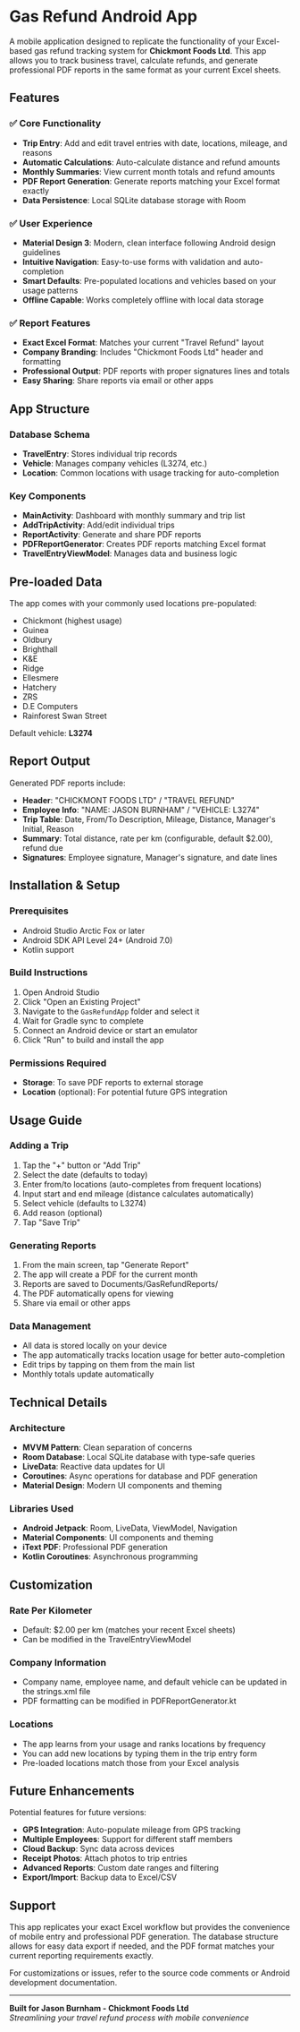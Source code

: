 # Gas Refund Android App

A mobile application designed to replicate the functionality of your Excel-based gas refund tracking system for **Chickmont Foods Ltd**. This app allows you to track business travel, calculate refunds, and generate professional PDF reports in the same format as your current Excel sheets.

## Features

### ✅ Core Functionality
- **Trip Entry**: Add and edit travel entries with date, locations, mileage, and reasons
- **Automatic Calculations**: Auto-calculate distance and refund amounts
- **Monthly Summaries**: View current month totals and refund amounts
- **PDF Report Generation**: Generate reports matching your Excel format exactly
- **Data Persistence**: Local SQLite database storage with Room

### ✅ User Experience
- **Material Design 3**: Modern, clean interface following Android design guidelines
- **Intuitive Navigation**: Easy-to-use forms with validation and auto-completion
- **Smart Defaults**: Pre-populated locations and vehicles based on your usage patterns
- **Offline Capable**: Works completely offline with local data storage

### ✅ Report Features
- **Exact Excel Format**: Matches your current "Travel Refund" layout
- **Company Branding**: Includes "Chickmont Foods Ltd" header and formatting
- **Professional Output**: PDF reports with proper signatures lines and totals
- **Easy Sharing**: Share reports via email or other apps

## App Structure

### Database Schema
- **TravelEntry**: Stores individual trip records
- **Vehicle**: Manages company vehicles (L3274, etc.)
- **Location**: Common locations with usage tracking for auto-completion

### Key Components
- **MainActivity**: Dashboard with monthly summary and trip list
- **AddTripActivity**: Add/edit individual trips
- **ReportActivity**: Generate and share PDF reports
- **PDFReportGenerator**: Creates PDF reports matching Excel format
- **TravelEntryViewModel**: Manages data and business logic

## Pre-loaded Data

The app comes with your commonly used locations pre-populated:
- Chickmont (highest usage)
- Guinea
- Oldbury
- Brighthall
- K&E
- Ridge
- Ellesmere
- Hatchery
- ZRS
- D.E Computers
- Rainforest Swan Street

Default vehicle: **L3274**

## Report Output

Generated PDF reports include:
- **Header**: "CHICKMONT FOODS LTD" / "TRAVEL REFUND"
- **Employee Info**: "NAME: JASON BURNHAM" / "VEHICLE: L3274"
- **Trip Table**: Date, From/To Description, Mileage, Distance, Manager's Initial, Reason
- **Summary**: Total distance, rate per km (configurable, default $2.00), refund due
- **Signatures**: Employee signature, Manager's signature, and date lines

## Installation & Setup

### Prerequisites
- Android Studio Arctic Fox or later
- Android SDK API Level 24+ (Android 7.0)
- Kotlin support

### Build Instructions
1. Open Android Studio
2. Click "Open an Existing Project"
3. Navigate to the `GasRefundApp` folder and select it
4. Wait for Gradle sync to complete
5. Connect an Android device or start an emulator
6. Click "Run" to build and install the app

### Permissions Required
- **Storage**: To save PDF reports to external storage
- **Location** (optional): For potential future GPS integration

## Usage Guide

### Adding a Trip
1. Tap the "+" button or "Add Trip"
2. Select the date (defaults to today)
3. Enter from/to locations (auto-completes from frequent locations)
4. Input start and end mileage (distance calculates automatically)
5. Select vehicle (defaults to L3274)
6. Add reason (optional)
7. Tap "Save Trip"

### Generating Reports
1. From the main screen, tap "Generate Report"
2. The app will create a PDF for the current month
3. Reports are saved to Documents/GasRefundReports/
4. The PDF automatically opens for viewing
5. Share via email or other apps

### Data Management
- All data is stored locally on your device
- The app automatically tracks location usage for better auto-completion
- Edit trips by tapping on them from the main list
- Monthly totals update automatically

## Technical Details

### Architecture
- **MVVM Pattern**: Clean separation of concerns
- **Room Database**: Local SQLite database with type-safe queries  
- **LiveData**: Reactive data updates for UI
- **Coroutines**: Async operations for database and PDF generation
- **Material Design**: Modern UI components and theming

### Libraries Used
- **Android Jetpack**: Room, LiveData, ViewModel, Navigation
- **Material Components**: UI components and theming
- **iText PDF**: Professional PDF generation
- **Kotlin Coroutines**: Asynchronous programming

## Customization

### Rate Per Kilometer
- Default: $2.00 per km (matches your recent Excel sheets)
- Can be modified in the TravelEntryViewModel

### Company Information
- Company name, employee name, and default vehicle can be updated in the strings.xml file
- PDF formatting can be modified in PDFReportGenerator.kt

### Locations
- The app learns from your usage and ranks locations by frequency
- You can add new locations by typing them in the trip entry form
- Pre-loaded locations match those from your Excel analysis

## Future Enhancements

Potential features for future versions:
- **GPS Integration**: Auto-populate mileage from GPS tracking
- **Multiple Employees**: Support for different staff members
- **Cloud Backup**: Sync data across devices
- **Receipt Photos**: Attach photos to trip entries
- **Advanced Reports**: Custom date ranges and filtering
- **Export/Import**: Backup data to Excel/CSV

## Support

This app replicates your exact Excel workflow but provides the convenience of mobile entry and professional PDF generation. The database structure allows for easy data export if needed, and the PDF format matches your current reporting requirements exactly.

For customizations or issues, refer to the source code comments or Android development documentation.

---

**Built for Jason Burnham - Chickmont Foods Ltd**  
*Streamlining your travel refund process with mobile convenience*

